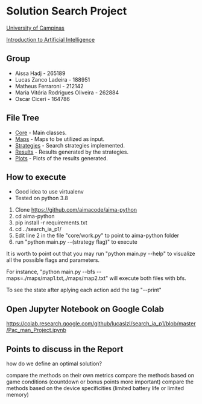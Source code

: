 # Solution Search Project
[University of Campinas](https://www.unicamp.br/unicamp/)

[Introduction to Artificial Intelligence](https://www.dac.unicamp.br/portal/caderno-de-horarios/2020/1/S/P/IC/MO416)

## Group

* Aissa Hadj - 265189
* Lucas Zanco Ladeira - 188951
* Matheus Ferraroni - 212142
* Maria Vitória Rodrigues Oliveira - 262884
* Oscar Ciceri - 164786

## File Tree

* [Core](https://github.com/lucaslzl/search_ia_p1/tree/master/core) - Main classes.
* [Maps](https://github.com/lucaslzl/search_ia_p1/tree/master/maps) - Maps to be utilized as input.
* [Strategies](https://github.com/lucaslzl/search_ia_p1/tree/master/strategies) - Search strategies implemented.
* [Results](https://github.com/lucaslzl/search_ia_p1/tree/master/results) - Results generated by the strategies.
* [Plots](https://github.com/lucaslzl/search_ia_p1/tree/master/plots) - Plots of the results generated.



## How to execute

* Good idea to use virtualenv
* Tested on python 3.8

1. Clone https://github.com/aimacode/aima-python
2. cd aima-python
3. pip install -r requirements.txt
4. cd ../search_ia_p1/
5. Edit line 2 in the file "core/work.py" to point to aima-python folder
6. run "python main.py --(strategy flag)" to execute

It is worth to point out that you may run "python main.py --help" to visualize all the possible flags and parameters.


For instance, "python main.py --bfs --maps=./maps/map1.txt,./maps/map2.txt" will execute both files with bfs.

To see the state after aplying each action add the tag "--print"


## Open Jupyter Notebook on Google Colab

https://colab.research.google.com/github/lucaslzl/search_ia_p1/blob/master/Pac_man_Project.ipynb


## Points to discuss in the Report

how do we define an optimal solution?

compare the methods on their own metrics
compare the methods based on game conditions (countdown or bonus points more important)
compare the methods based on the device specificities (limited battery life or limited memory)
